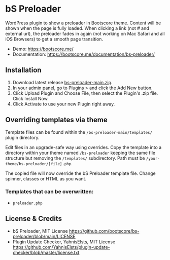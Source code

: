 # bS Preloader

WordPress plugin to show a preloader in Bootscore theme. Content will be shown when the page is fully loaded. When clicking a link (not # and external url), the preloader fades in again (not working on Mac Safari and all iOS Browsers) to get a smooth page transition.

- Demo: https://bootscore.me/
- Documentation: https://bootscore.me/documentation/bs-preloader/

## Installation

1. Download latest release [bs-preloader-main.zip](https://github.com/bootscore/bs-preloader/releases/latest/download/bs-preloader-main.zip). 
2. In your admin panel, go to Plugins > and click the Add New button.
3. Click Upload Plugin and Choose File, then select the Plugin's .zip file. Click Install Now.
4. Click Activate to use your new Plugin right away.

## Overriding templates via theme

Template files can be found within the `/bs-preloader-main/templates/` plugin directory.

Edit files in an upgrade-safe way using overrides. Copy the template into a directory within your theme named `/bs-preloader` keeping the same file structure but removing the `/templates/` subdirectory. Path must be `/your-theme/bs-preloader/[file].php`.

The copied file will now override the bS Preloader template file. Change spinner, classes or HTML as you want.

### Templates that can be overwritten:

- `preloader.php`

## License & Credits

- bS Preloader, MIT License https://github.com/bootscore/bs-preloader/blob/main/LICENSE
- Plugin Update Checker, YahnisElsts, MIT License https://github.com/YahnisElsts/plugin-update-checker/blob/master/license.txt
